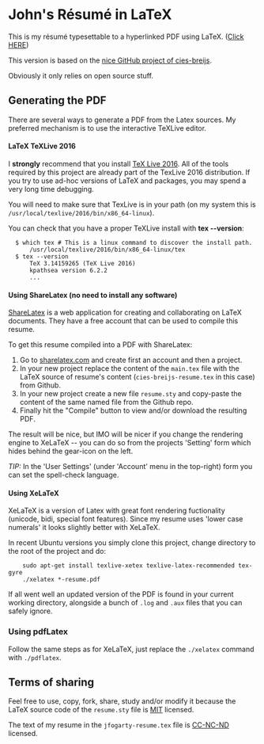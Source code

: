 John's Résumé in LaTeX
======================

This is my résumé typesettable to a hyperlinked PDF using LaTeX.
([Click HERE](https://rawgithub.com/jfogarty/Resume/master/jfogarty-resume-2017.pdf))

This version is based on the [nice GitHub project of cies-breijs](https://github.com/cies/resume).

Obviously it only relies on open source stuff.

## Generating the PDF

There are several ways to generate a PDF from the Latex sources. 
My preferred mechanism is to use the interactive TeXLive editor.


#### LaTeX TeXLive 2016

 I **strongly** recommend
that you install [TeX Live 2016](https://www.tug.org/texlive/doc/texlive-en/texlive-en.html).
All of the tools required by this project are already part of the 
TexLive 2016 distribution. If you try to use ad-hoc versions of LaTeX 
and packages, you may spend a very long time debugging.

You will need to make sure that TexLive is in your path (on my system
this is `/usr/local/texlive/2016/bin/x86_64-linux`).

You can check that you have a proper TeXLive install with **tex --version**:

```
  $ which tex # This is a linux command to discover the install path.
      /usr/local/texlive/2016/bin/x86_64-linux/tex
  $ tex --version
      TeX 3.14159265 (TeX Live 2016)
      kpathsea version 6.2.2
      ...

```

#### Using ShareLatex (no need to install any software)

[ShareLatex](http://www.sharelatex.com) is a web application for creating
and collaborating on LaTeX documents.  They have a free account that
can be used to compile this resume.

To get this resume compiled into a PDF with ShareLatex:

  1. Go to [sharelatex.com](http://www.sharelatex.com) and create first an account and then a project.
  2. In your new project replace the content of the `main.tex` file with the LaTeX source of resume's content (`cies-breijs-resume.tex` in this case) from Github.
  3. In your new project create a new file `resume.sty` and copy-paste
     the content of the same named file from the Github repo.
  4. Finally hit the "Compile" button to view and/or download the resulting PDF.

The result will be nice, but IMO will be nicer if you change the
rendering engine to XeLaTeX -- you can do so from the projects 'Setting' form
which hides behind the gear-icon on the left.

*TIP:* In the 'User Settings' (under 'Account' menu in the top-right) form you can set the spell-check language.


#### Using XeLaTeX

XeLaTeX is a version of Latex with great font rendering fuctionality (unicode, bidi,
special font features).  Since my resume uses 'lower case numerals' it
looks slightly better with XeLaTeX.

In recent Ubuntu versions you simply clone this project, change
directory to the root of the project and do:

        sudo apt-get install texlive-xetex texlive-latex-recommended tex-gyre
        ./xelatex *-resume.pdf

If all went well an updated version of the PDF is found in your current
working directory, alongside a bunch of `.log` and `.aux` files that
you can safely ignore.


### Using pdfLatex

Follow the same steps as for XeLaTeX, just replace the `./xelatex`
command with `./pdflatex`.


## Terms of sharing

Feel free to use, copy, fork, share, study and/or modify it because the LaTeX source code of the `resume.sty` file is [MIT](http://en.wikipedia.org/wiki/MIT_License) licensed.

The text of my resume in the `jfogarty-resume.tex` file is [CC-NC-ND](http://creativecommons.org/licenses/by-nc-nd/3.0/) licensed.
